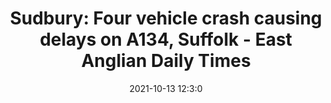 ---
"title": "Sudbury: Four vehicle crash causing delays on A134, Suffolk - East Anglian Daily Times"
"date": "2021-10-13 12:3:0"
"feed_name": "GOOGLENEWSINDUSTRIAL"
"feed_website": "https://news.google.com/search?q=industrial%2Bincident&hl=en-US&gl=US&ceid=US:en"
"feed_rss": "https://news.google.com/rss/search?q=industrial%2Bincident&hl=en-US&gl=US&ceid=US:en"
"link": "https://www.eadt.co.uk/news/traffic/four-vehicle-crash-causing-delays-on-a134-8408336"
"source": "{'href': 'https://www.eadt.co.uk', 'title': 'East Anglian Daily Times'}"
"file": "_posts/2021-1-1-ff691c92a00a0c56909e3ba86ec10af05c094ec6.md"
"accident": "0"
"drilling": "0"
"dead": "0"
"injured": "0"
"arrested": "0"
"place": "unknown place"
"where": "unknown site"
"causes": "unknown"
"place_uri": "unknown place"
---